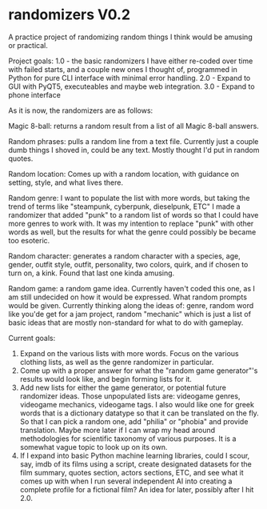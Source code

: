 # randomizers V0.2
A practice project of randomizing random things I think would be amusing or practical.

Project goals:
1.0 - the basic randomizers I have either re-coded over time with failed starts, and a couple new ones I thought of, programmed in Python for pure CLI interface with minimal error handling.
2.0 - Expand to GUI with PyQT5, executeables and maybe web integration.
3.0 - Expand to phone interface

As it is now, the randomizers are as follows:

Magic 8-ball: returns a random result from a list of all Magic 8-ball answers.

Random phrases: pulls a random line from a text file. Currently just a couple dumb things I shoved in, could be any text. Mostly thought I'd put in random quotes.

Random location: Comes up with a random location, with guidance on setting, style, and what lives there.

Random genre: I want to populate the list with more words, but taking the trend of terms like "steampunk, cyberpunk, dieselpunk, ETC" I made a randomizer that added "punk" to a random list of words so that I could have more genres to work with. It was my intention to replace "punk" with other words as well, but the results for what the genre could possibly be became too esoteric.

Random character: generates a random character with a species, age, gender, outfit style, outfit, personality, two colors, quirk, and if chosen to turn on, a kink. Found that last one kinda amusing.

Random game: a random game idea. Currently haven't coded this one, as I am still undecided on how it would be expressed. What random prompts would be given. Currently thinking along the ideas of: genre, random word like you'de get for a jam project, random "mechanic" which is just a list of basic ideas that are mostly non-standard for what to do with gameplay.

Current goals:
1. Expand on the various lists with more words. Focus on the various clothing lists, as well as the genre randomizer in particular.
2. Come up with a proper answer for what the "random game generator"'s results would look like, and begin forming lists for it.
3. Add new lists for either the game generator, or potential future randomizer ideas. Those unpopulated lists are: videogame genres, videogame mechanics, videogame tags. I also would like one for greek words that is a dictionary datatype so that it can be translated on the fly. So that I can pick a random one, add "philia" or "phobia" and provide translation. Maybe more later if I can wrap my head around methodologies for scientific taxonomy of various purposes. It is a somewhat vague topic to look up on its own.
4. If I expand into basic Python machine learning libraries, could I scour, say, imdb of its films using a script, create designated datasets for the film summary, quotes section, actors sections, ETC, and see what it comes up with when I run several independent AI into creating a complete profile for a fictional film? An idea for later, possibly after I hit 2.0.
